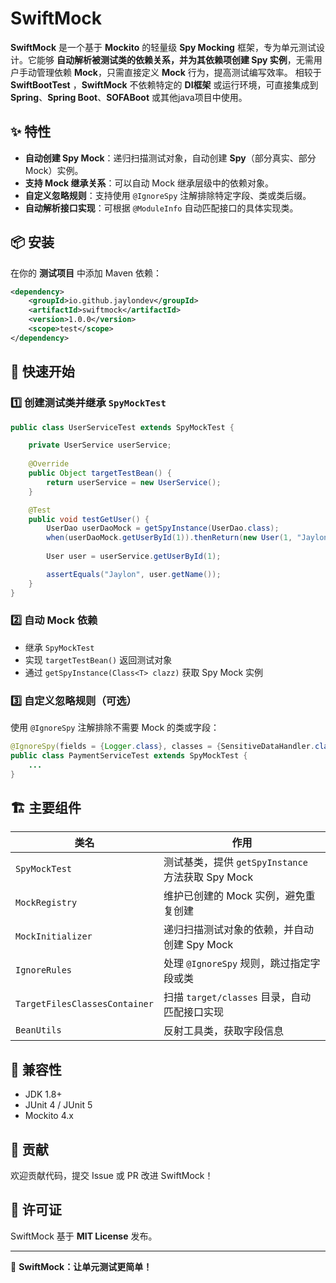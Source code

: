 # SwiftMock

**SwiftMock** 是一个基于 **Mockito** 的轻量级 **Spy Mocking** 框架，专为单元测试设计。它能够 **自动解析被测试类的依赖关系，并为其依赖项创建 Spy 实例**，无需用户手动管理依赖 **Mock**，只需直接定义 **Mock** 行为，提高测试编写效率。
相较于 **SwiftBootTest** ，**SwiftMock** 不依赖特定的 **DI框架** 或运行环境，可直接集成到 **Spring**、**Spring Boot**、**SOFABoot** 或其他java项目中使用。
## ✨ 特性
- **自动创建 Spy Mock**：递归扫描测试对象，自动创建 **Spy**（部分真实、部分 Mock）实例。
- **支持 Mock 继承关系**：可以自动 Mock 继承层级中的依赖对象。
- **自定义忽略规则**：支持使用 `@IgnoreSpy` 注解排除特定字段、类或类后缀。
- **自动解析接口实现**：可根据 `@ModuleInfo` 自动匹配接口的具体实现类。

## 📦 安装

在你的 **测试项目** 中添加 Maven 依赖：

```xml
<dependency>
    <groupId>io.github.jaylondev</groupId>
    <artifactId>swiftmock</artifactId>
    <version>1.0.0</version>
    <scope>test</scope>
</dependency>
```

## 🚀 快速开始

### 1️⃣ **创建测试类并继承 `SpyMockTest`**

```java
public class UserServiceTest extends SpyMockTest {

    private UserService userService;
    
    @Override
    public Object targetTestBean() {
        return userService = new UserService();
    }

    @Test
    public void testGetUser() {
        UserDao userDaoMock = getSpyInstance(UserDao.class);
        when(userDaoMock.getUserById(1)).thenReturn(new User(1, "Jaylon"));
        
        User user = userService.getUserById(1);

        assertEquals("Jaylon", user.getName());
    }
}
```

### 2️⃣ **自动 Mock 依赖**
- 继承 `SpyMockTest`
- 实现 `targetTestBean()` 返回测试对象
- 通过 `getSpyInstance(Class<T> clazz)` 获取 Spy Mock 实例

### 3️⃣ **自定义忽略规则（可选）**
使用 `@IgnoreSpy` 注解排除不需要 Mock 的类或字段：

```java
@IgnoreSpy(fields = {Logger.class}, classes = {SensitiveDataHandler.class}, classSuffixs = {"Repository"})
public class PaymentServiceTest extends SpyMockTest {
    ...
}
```

## 🏗️ 主要组件
| 类名 | 作用 |
|------|------|
| `SpyMockTest` | 测试基类，提供 `getSpyInstance` 方法获取 Spy Mock |
| `MockRegistry` | 维护已创建的 Mock 实例，避免重复创建 |
| `MockInitializer` | 递归扫描测试对象的依赖，并自动创建 Spy Mock |
| `IgnoreRules` | 处理 `@IgnoreSpy` 规则，跳过指定字段或类 |
| `TargetFilesClassesContainer` | 扫描 `target/classes` 目录，自动匹配接口实现 |
| `BeanUtils` | 反射工具类，获取字段信息 |

## 📌 兼容性
- JDK 1.8+
- JUnit 4 / JUnit 5
- Mockito 4.x

## 📝 贡献
欢迎贡献代码，提交 Issue 或 PR 改进 SwiftMock！

## 📜 许可证
SwiftMock 基于 **MIT License** 发布。

---

🚀 **SwiftMock：让单元测试更简单！**

